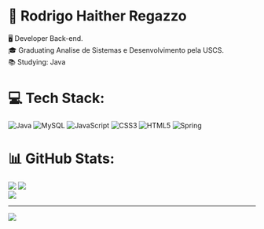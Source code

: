 # 👾 Rodrigo Haither Regazzo
🖥️ Developer Back-end.<br>🎓 Graduating Analise de Sistemas e Desenvolvimento pela USCS.<br>📚 Studying: Java


# 💻 Tech Stack:
![Java](https://img.shields.io/badge/java-%23ED8B00.svg?style=for-the-badge&logo=openjdk&logoColor=white) ![MySQL](https://img.shields.io/badge/mysql-4479A1.svg?style=for-the-badge&logo=mysql&logoColor=white) ![JavaScript](https://img.shields.io/badge/javascript-%23323330.svg?style=for-the-badge&logo=javascript&logoColor=%23F7DF1E) ![CSS3](https://img.shields.io/badge/css3-%231572B6.svg?style=for-the-badge&logo=css3&logoColor=white) ![HTML5](https://img.shields.io/badge/html5-%23E34F26.svg?style=for-the-badge&logo=html5&logoColor=white) ![Spring](https://img.shields.io/badge/spring-%236DB33F.svg?style=for-the-badge&logo=spring&logoColor=white)
# 📊 GitHub Stats:
![](https://github-readme-stats.vercel.app/api/top-langs/?username=rodrigohrx&theme=dark&hide_border=false&include_all_commits=false&count_private=false&layout=compact)
![](https://github-readme-stats.vercel.app/api?username=rodrigohrx&theme=dark&hide_border=false&include_all_commits=false&count_private=false)<br/>
![](https://nirzak-streak-stats.vercel.app/?user=rodrigohrx&theme=dark&hide_border=false)<br/>

---
[![](https://visitcount.itsvg.in/api?id=rodrigohrx&icon=0&color=0)](https://visitcount.itsvg.in)

<!-- Proudly created with GPRM ( https://gprm.itsvg.in ) -->
